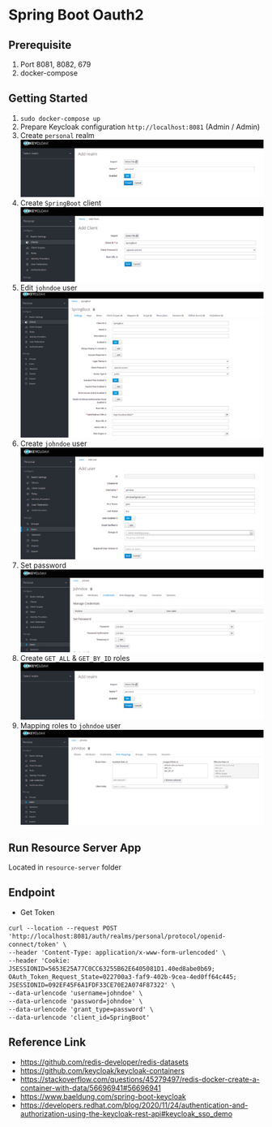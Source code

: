 # Spring Boot Oauth2

## Prerequisite

 1. Port 8081, 8082, 679
 2. docker-compose 
 
 ## Getting Started
1. `sudo docker-compose up`
2. Prepare Keycloak configuration `http://localhost:8081`  (Admin / Admin)
3. Create `personal` realm
 ![Index](screenshoot/keycloak-create-realm.png "Create Realm")
4. Create `SpringBoot` client
 ![Index](screenshoot/keycloak-create-client.png "Create Client")
5. Edit `johndoe` user
 ![Index](screenshoot/keycloak-edit-client.png "Edit Client")
6. Create `johndoe` user
 ![Index](screenshoot/keycloak-add-user.png "Add User")
7. Set password
 ![Index](screenshoot/keycloak-set-password.png "Set User Password")
8. Create `GET_ALL` & `GET_BY_ID` roles
 ![Index](screenshoot/keycloak-create-realm.png "Create Roles")
9. Mapping roles to `johndoe` user
 ![Index](screenshoot/keycloak-role-mapping.png "Roles Mapping")


## Run Resource Server App
Located in `resource-server` folder

## Endpoint
- Get Token
```
curl --location --request POST 'http://localhost:8081/auth/realms/personal/protocol/openid-connect/token' \
--header 'Content-Type: application/x-www-form-urlencoded' \
--header 'Cookie: JSESSIONID=5653E25A77C0CC63255B62E6405081D1.40ed8abe0b69; OAuth_Token_Request_State=022700a3-faf9-402b-9cea-4ed0ff64c445; JSESSIONID=092EF45F6A1FDF33CE70E2A074F87322' \
--data-urlencode 'username=johndoe' \
--data-urlencode 'password=johndoe' \
--data-urlencode 'grant_type=password' \
--data-urlencode 'client_id=SpringBoot'
```


## Reference Link
- https://github.com/redis-developer/redis-datasets
- https://github.com/keycloak/keycloak-containers
- https://stackoverflow.com/questions/45279497/redis-docker-create-a-container-with-data/56696941#56696941
- https://www.baeldung.com/spring-boot-keycloak
- https://developers.redhat.com/blog/2020/11/24/authentication-and-authorization-using-the-keycloak-rest-api#keycloak_sso_demo
